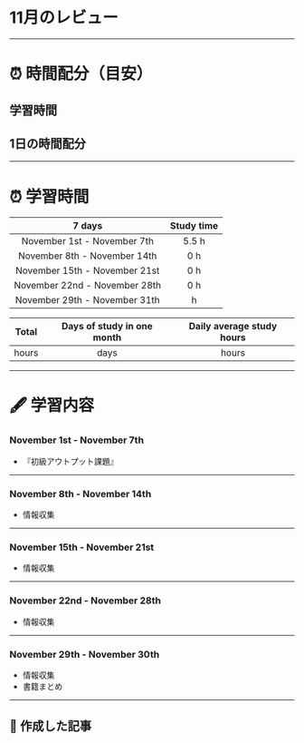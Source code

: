 # 11月のレビュー
---

# ⏰ 時間配分（目安）
## 学習時間
 
## 1日の時間配分

---

# ⏰ 学習時間
| 7 days | Study time |
| :---: | :---: |
| November 1st - November 7th | 5.5 h |
| November 8th - November 14th | 0 h |
| November 15th - November 21st | 0 h |
| November 22nd - November 28th | 0 h |
| November 29th - November 31th |  h |

| Total | Days of study in one month | Daily average study hours |
| :---: | :---: | :---: |
|  hours |  days |  hours |
---


# 🖋️ 学習内容
### November 1st - November 7th 
- 『初級アウトプット課題』
---


### November 8th - November 14th
- 情報収集
---


### November 15th - November 21st
- 情報収集
---


### November 22nd - November 28th
- 情報収集
---


### November 29th - November 30th
- 情報収集
- 書籍まとめ
---


## 📰 作成した記事
